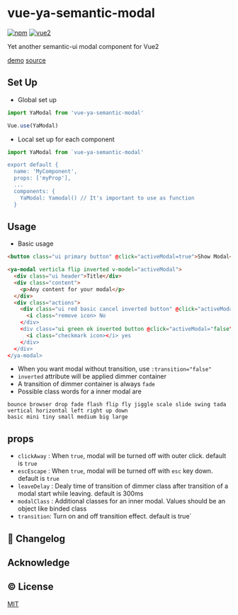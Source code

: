 # vue-ya-semantic-modal
[![npm](https://img.shields.io/npm/v/vue-ya-semantic-modal.svg)](https://www.npmjs.com/package/vue-ya-semantic-elements)
[![vue2](https://img.shields.io/badge/vue-2.x-brightgreen.svg)](https://vuejs.org/)

Yet another semantic-ui modal component for Vue2

[demo](http://decisive-ship.surge.sh/#/modal) [source](https://github.com/qgp9/vue-ya-semantic-demo/blob/master/src/components/Modal.vue)

## Set Up
* Global set up
```js
import YaModal from 'vue-ya-semantic-modal'

Vue.use(YaModal)
```
* Local set up for each component
```js
import YaModal from `vue-ya-semantic-modal'

export default {
  name: 'MyComponent',
  props: ['myProp'],
  ...
  components: {
    YaModal: Yamodal() // It's important to use as function
  }
```

## Usage
* Basic usage
```html
<button class="ui primary button" @click="activeModal=true">Show Modal</button>

<ya-modal verticla flip inverted v-model="activeModal">
  <div class="ui header">Title</div>
  <div class="content">
    <p>Any content for your modal</p>
  </div>
  <div class="actions">
    <div class="ui red basic cancel inverted button" @click="activeModal=false">
      <i class="remove icon> No
    </div>
    <div class="ui green ok inverted button @click="activeModal="false">
      <i class="checkmark icon></i> yes
    </div>
  </div>
</ya-modal>
```

* When you want modal without transition, use `:transition="false"`
* `inverted` attribute will be applied dimmer container
* A transition of dimmer container is always `fade`
* Possible class words for a inner modal are
```
bounce browser drop fade flash flip fly jiggle scale slide swing tada
vertical horizontal left right up down
basic mini tiny small medium big large
```
## props
* `clickAway` : When `true`, modal will be turned off with outer click. default is `true`
* `escEscape` : When `true`, modal will be turned off with `esc` key down. default is `true`
* `leaveDelay` : Dealy time of transition of dimmer class after transition of a modal start while leaving. default is 300ms
* `modalClass` : Additional classes for an inner modal. Values should be an object like binded class
* `transition`: Turn on and off transition effect. default is   true`


## :scroll: Changelog

## Acknowledge

## :copyright: License

[MIT](http://opensource.org/licenses/MIT)
